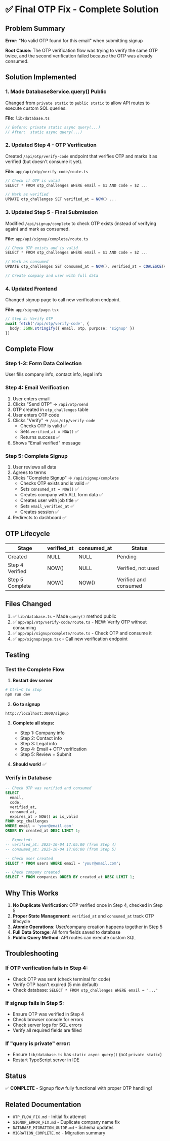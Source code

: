 # ✅ Final OTP Fix - Complete Solution

## Problem Summary

**Error:** "No valid OTP found for this email" when submitting signup

**Root Cause:** The OTP verification flow was trying to verify the same OTP twice, and the second verification failed because the OTP was already consumed.

## Solution Implemented

### 1. Made DatabaseService.query() Public
Changed from `private static` to `public static` to allow API routes to execute custom SQL queries.

**File:** `lib/database.ts`
```typescript
// Before: private static async query(...)
// After:  static async query(...)
```

### 2. Updated Step 4 - OTP Verification
Created `/api/otp/verify-code` endpoint that verifies OTP and marks it as verified (but doesn't consume it yet).

**File:** `app/api/otp/verify-code/route.ts`
```typescript
// Check if OTP is valid
SELECT * FROM otp_challenges WHERE email = $1 AND code = $2 ...

// Mark as verified
UPDATE otp_challenges SET verified_at = NOW() ...
```

### 3. Updated Step 5 - Final Submission
Modified `/api/signup/complete` to check OTP exists (instead of verifying again) and mark as consumed.

**File:** `app/api/signup/complete/route.ts`
```typescript
// Check OTP exists and is valid
SELECT * FROM otp_challenges WHERE email = $1 AND code = $2 ...

// Mark as consumed
UPDATE otp_challenges SET consumed_at = NOW(), verified_at = COALESCE(verified_at, NOW()) ...

// Create company and user with full data
```

### 4. Updated Frontend
Changed signup page to call new verification endpoint.

**File:** `app/signup/page.tsx`
```typescript
// Step 4: Verify OTP
await fetch('/api/otp/verify-code', {
  body: JSON.stringify({ email, otp, purpose: 'signup' })
})
```

## Complete Flow

### Step 1-3: Form Data Collection
User fills company info, contact info, legal info

### Step 4: Email Verification
1. User enters email
2. Clicks "Send OTP" → `/api/otp/send`
3. OTP created in `otp_challenges` table
4. User enters OTP code
5. Clicks "Verify" → `/api/otp/verify-code`
   - Checks OTP is valid ✅
   - Sets `verified_at = NOW()` ✅
   - Returns success ✅
6. Shows "Email verified" message

### Step 5: Complete Signup
1. User reviews all data
2. Agrees to terms
3. Clicks "Complete Signup" → `/api/signup/complete`
   - Checks OTP exists and is valid ✅
   - Sets `consumed_at = NOW()` ✅
   - Creates company with ALL form data ✅
   - Creates user with job title ✅
   - Sets `email_verified_at` ✅
   - Creates session ✅
4. Redirects to dashboard ✅

## OTP Lifecycle

| Stage | verified_at | consumed_at | Status |
|-------|-------------|-------------|--------|
| Created | NULL | NULL | Pending |
| Step 4 Verified | NOW() | NULL | Verified, not used |
| Step 5 Complete | NOW() | NOW() | Verified and consumed |

## Files Changed

1. ✅ `lib/database.ts` - Made `query()` method public
2. ✅ `app/api/otp/verify-code/route.ts` - NEW: Verify OTP without consuming
3. ✅ `app/api/signup/complete/route.ts` - Check OTP and consume it
4. ✅ `app/signup/page.tsx` - Call new verification endpoint

## Testing

### Test the Complete Flow

1. **Restart dev server**
```bash
# Ctrl+C to stop
npm run dev
```

2. **Go to signup**
```
http://localhost:3000/signup
```

3. **Complete all steps:**
   - Step 1: Company info
   - Step 2: Contact info  
   - Step 3: Legal info
   - Step 4: Email + OTP verification
   - Step 5: Review + Submit

4. **Should work!** ✅

### Verify in Database

```sql
-- Check OTP was verified and consumed
SELECT 
  email, 
  code, 
  verified_at, 
  consumed_at,
  expires_at > NOW() as is_valid
FROM otp_challenges 
WHERE email = 'your@email.com'
ORDER BY created_at DESC LIMIT 1;

-- Expected:
-- verified_at: 2025-10-04 17:05:00 (from Step 4)
-- consumed_at: 2025-10-04 17:06:00 (from Step 5)

-- Check user created
SELECT * FROM users WHERE email = 'your@email.com';

-- Check company created
SELECT * FROM companies ORDER BY created_at DESC LIMIT 1;
```

## Why This Works

1. **No Duplicate Verification**: OTP verified once in Step 4, checked in Step 5
2. **Proper State Management**: `verified_at` and `consumed_at` track OTP lifecycle
3. **Atomic Operations**: User/company creation happens together in Step 5
4. **Full Data Storage**: All form fields saved to database
5. **Public Query Method**: API routes can execute custom SQL

## Troubleshooting

### If OTP verification fails in Step 4:
- Check OTP was sent (check terminal for code)
- Verify OTP hasn't expired (5 min default)
- Check database: `SELECT * FROM otp_challenges WHERE email = '...'`

### If signup fails in Step 5:
- Ensure OTP was verified in Step 4
- Check browser console for errors
- Check server logs for SQL errors
- Verify all required fields are filled

### If "query is private" error:
- Ensure `lib/database.ts` has `static async query()` (not `private static`)
- Restart TypeScript server in IDE

## Status

✅ **COMPLETE** - Signup flow fully functional with proper OTP handling!

## Related Documentation

- `OTP_FLOW_FIX.md` - Initial fix attempt
- `SIGNUP_ERROR_FIX.md` - Duplicate company name fix
- `DATABASE_MIGRATION_GUIDE.md` - Schema updates
- `MIGRATION_COMPLETE.md` - Migration summary
